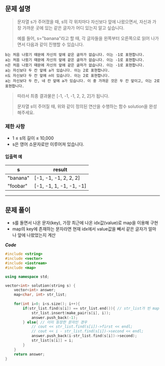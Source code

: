 ## 문제 설명

> 문자열 s가 주어졌을 때, s의 각 위치마다 자신보다 앞에 나왔으면서, 자신과 가장 가까운 곳에 있는 같은 글자가 어디 있는지 알고 싶습니다.
> 
> 예를 들어, s="banana"라고 할 때,  각 글자들을 왼쪽부터 오른쪽으로 읽어 나가면서 다음과 같이 진행할 수 있습니다.

    b는 처음 나왔기 때문에 자신의 앞에 같은 글자가 없습니다. 이는 -1로 표현합니다.
    a는 처음 나왔기 때문에 자신의 앞에 같은 글자가 없습니다. 이는 -1로 표현합니다.
    n은 처음 나왔기 때문에 자신의 앞에 같은 글자가 없습니다. 이는 -1로 표현합니다.
    a는 자신보다 두 칸 앞에 a가 있습니다. 이는 2로 표현합니다.
    n도 자신보다 두 칸 앞에 n이 있습니다. 이는 2로 표현합니다.
    a는 자신보다 두 칸, 네 칸 앞에 a가 있습니다. 이 중 가까운 것은 두 칸 앞이고, 이는 2로 표현합니다.

> 따라서 최종 결과물은 [-1, -1, -1, 2, 2, 2]가 됩니다.
> 
> 문자열 s이 주어질 때, 위와 같이 정의된 연산을 수행하는 함수 solution을 완성해주세요.


### 제한 사항
- 1 ≤ s의 길이 ≤ 10,000
- s은 영어 소문자로만 이루어져 있습니다.

#### 입출력 예

|s|result|
|---|---|
|"banana"|[-1, -1, -1, 2, 2, 2]|
|"foobar"|[-1, -1, 1, -1, -1, -1]|

---
## 문제 풀이
- s를 돌면서 나온 문자(key), 가장 최근에 나온 idx값(value)로 map을 이용해 구현
- map의 key에 존재하는 문자라면 현재 idx에서 value값을 빼서 같은 글자가 얼마나 앞에 나왔었는지 계산

***Code***
``` c++
#include <string>
#include <vector>
#include <iostream>
#include <map>

using namespace std;

vector<int> solution(string s) {
    vector<int> answer;
    map<char, int> str_list;
    
    for(int i=0; i<s.size(); i++){
        if(str_list.find(s[i]) == str_list.end()){ // str_list가 빈 map이거나 처음 등장한 문자인 경우
            str_list.insert(make_pair(s[i], i));
            answer.push_back(-1);
        } else{ // 이미 등장한 문자인 경우
            // cout << str_list.find(s[i])->first << endl;
            // cout << i - str_list.find(s[i])->second << endl;
            answer.push_back(i-str_list.find(s[i])->second);
            str_list[s[i]] = i;
        }
    }
    return answer;
}

```
